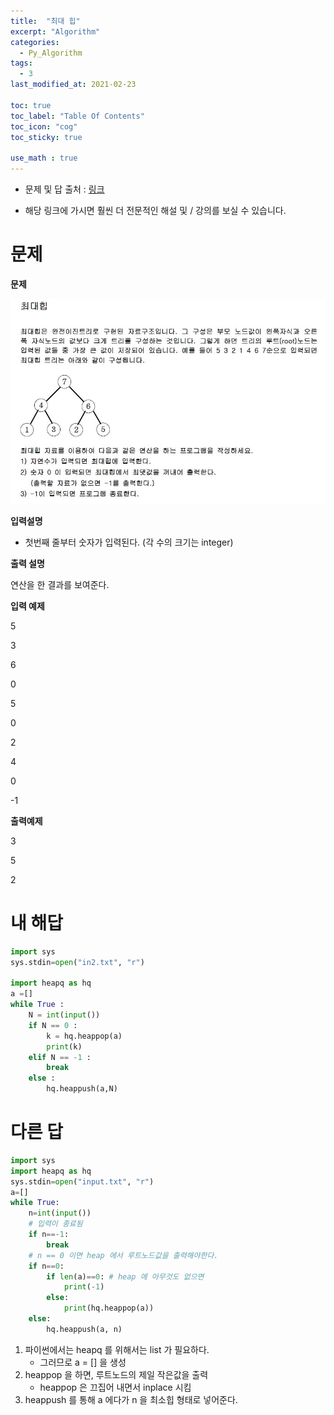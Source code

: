 ```yaml
---
title:  "최대 힙"
excerpt: "Algorithm"
categories:
  - Py_Algorithm
tags:
  - 3
last_modified_at: 2021-02-23

toc: true
toc_label: "Table Of Contents"
toc_icon: "cog"
toc_sticky: true

use_math : true
---
```


- 문제 및 답 출처 : [링크](https://www.inflearn.com/course/%ED%8C%8C%EC%9D%B4%EC%8D%AC-%EC%95%8C%EA%B3%A0%EB%A6%AC%EC%A6%98-%EB%AC%B8%EC%A0%9C%ED%92%80%EC%9D%B4-%EC%BD%94%EB%94%A9%ED%85%8C%EC%8A%A4%ED%8A%B8/dashboard)

- 해당 링크에 가시면 훨씬 더 전문적인 해설 및 / 강의를 보실 수 있습니다. 

# 문제

**문제**  

![png](/assets/images/{Algorithm}/19_1.JPG)

**입력설명**

- 첫번째 줄부터 숫자가 입력된다. (각 수의 크기는 integer)

**출력 설명**

연산을 한 결과를 보여준다.

**입력 예제**

5

3

6

0

5

0

2

4

0

-1

**출력예제**

3

5

2

# 내 해답

```python
import sys
sys.stdin=open("in2.txt", "r")

import heapq as hq
a =[]
while True :
    N = int(input())
    if N == 0 :
        k = hq.heappop(a)
        print(k)
    elif N == -1 :
        break
    else :
        hq.heappush(a,N)
```



# 다른 답

```python
import sys
import heapq as hq
sys.stdin=open("input.txt", "r")
a=[]
while True:
    n=int(input())
    # 입력이 종료됨
    if n==-1:
        break
    # n == 0 이면 heap 에서 루트노드값을 출력해야한다.
    if n==0:
        if len(a)==0: # heap 에 아무것도 없으면 
            print(-1)
        else:
            print(hq.heappop(a))
    else:
        hq.heappush(a, n)
```

1. 파이썬에서는 heapq 를 위해서는 list 가 필요하다. 
   - 그러므로 a = [] 을 생성
2. heappop 을 하면, 루트노드의 제일 작은값을 출력
   - heappop 은 끄집어 내면서 inplace 시킴
3. heappush 를 통해 a 에다가 n 을 최소힙 형태로 넣어준다.